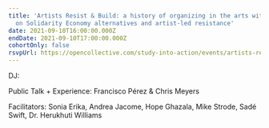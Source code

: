 ```yaml
---
title: 'Artists Resist & Build: a history of organizing in the arts with a focus
  on Solidarity Economy alternatives and artist-led resistance'
date: 2021-09-10T16:00:00.000Z
endDate: 2021-09-10T17:00:00.000Z
cohortOnly: false
rsvpUrl: https://opencollective.com/study-into-action/events/artists-resist-and-build-8f201d05
---
```


DJ:

Public Talk + Experience: Francisco Pérez & Chris Meyers

Facilitators: Sonia Erika, Andrea Jacome, Hope Ghazala, Mike Strode, Sadé Swift, Dr. Herukhuti Williams
